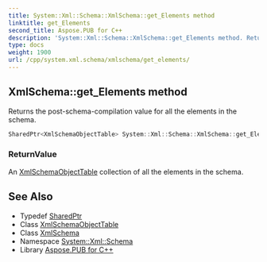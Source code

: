 ```yaml
---
title: System::Xml::Schema::XmlSchema::get_Elements method
linktitle: get_Elements
second_title: Aspose.PUB for C++
description: 'System::Xml::Schema::XmlSchema::get_Elements method. Returns the post-schema-compilation value for all the elements in the schema in C++.'
type: docs
weight: 1900
url: /cpp/system.xml.schema/xmlschema/get_elements/
---
```

## XmlSchema::get_Elements method


Returns the post-schema-compilation value for all the elements in the schema.

```cpp
SharedPtr<XmlSchemaObjectTable> System::Xml::Schema::XmlSchema::get_Elements()
```


### ReturnValue

An [XmlSchemaObjectTable](../../xmlschemaobjecttable/) collection of all the elements in the schema.

## See Also

* Typedef [SharedPtr](../../../system/sharedptr/)
* Class [XmlSchemaObjectTable](../../xmlschemaobjecttable/)
* Class [XmlSchema](../)
* Namespace [System::Xml::Schema](../../)
* Library [Aspose.PUB for C++](../../../)
